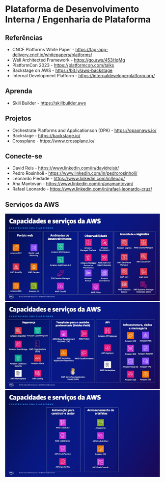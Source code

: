 # Plataforma de Desenvolvimento Interna / Engenharia de Plataforma

## Referências

* CNCF Platforms White Paper - https://tag-app-delivery.cncf.io/whitepapers/platforms/
* Well Architected Framework - https://go.aws/453HqMg
* PlatformCon 2023 - https://platformcon.com/talks
* Backstage on AWS - https://bit.ly/aws-backstage
* Internal Development Platform - https://internaldeveloperplatform.org/

## Aprenda

* Skill Builder - https://skillbuilder.aws

## Projetos

* Orchestrate Platforms and Applicationson (OPA) - https://opaonaws.io/
* Backstage - https://backstage.io/
* Crossplane - https://www.crossplane.io/

## Conecte-se

* David Reis - https://www.linkedin.com/in/davidreisjr/
* Pedro Rosinholi - https://www.linkedin.com/in/pedrorosinholi/
* Leonardo Piedade - https://www.linkedin.com/in/leoap/
* Ana Mantovan - https://www.linkedin.com/in/anamantovan/
* Rafael Leonardo - https://www.linkedin.com/in/rafael-leonardo-cruz/

## Serviços da AWS

![CNCF: Capacidades i](./cap-01.jpg)
![CNCF: Capacidades ii](./cap-02.jpg)
![CNCF: Capacidades iii](./cap-03.jpg)
